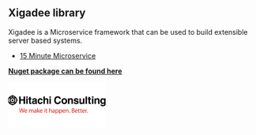 ﻿
## Xigadee library
Xigadee is a Microservice framework that can be used to build extensible server based systems.

* [15 Minute Microservice](fifteenminuteMicroservice.md)

**[Nuget package can be found here](https://www.nuget.org/packages/Xigadee)**

![Hitachi](../../docs/hitachi.png)